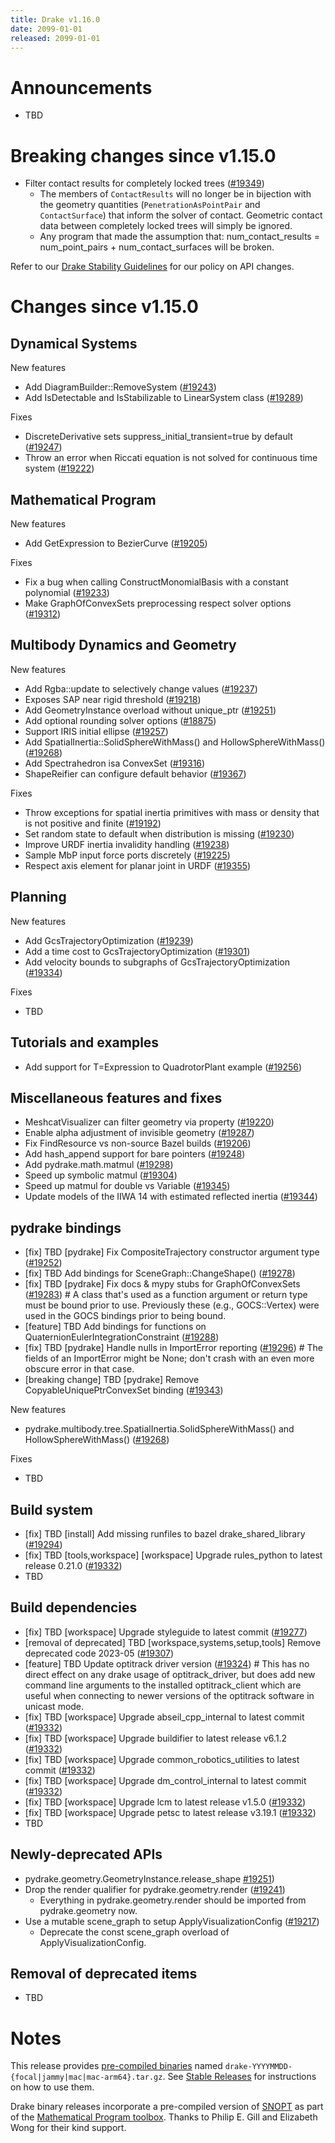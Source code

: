 ```yaml
---
title: Drake v1.16.0
date: 2099-01-01
released: 2099-01-01
---
```


# Announcements

* TBD

# Breaking changes since v1.15.0

* Filter contact results for completely locked trees ([#19349][_#19349])
  * The members of `ContactResults` will no longer be in bijection with the geometry quantities (`PenetrationAsPointPair` and `ContactSurface`) that inform the solver of contact. Geometric contact data between completely locked trees will simply be ignored.
  * Any program that made the assumption that: num_contact_results = num_point_pairs + num_contact_surfaces will be broken.
  
Refer to our [Drake Stability Guidelines](/stable.html) for our policy
on API changes.

# Changes since v1.15.0

## Dynamical Systems

<!-- <relnotes for systems go here> -->


New features

* Add DiagramBuilder::RemoveSystem ([#19243][_#19243])
* Add IsDetectable and IsStabilizable to LinearSystem class ([#19289][_#19289])

Fixes

* DiscreteDerivative sets suppress_initial_transient=true by default ([#19247][_#19247])
* Throw an error when Riccati equation is not solved for continuous time system ([#19222][_#19222])

## Mathematical Program

<!-- <relnotes for solvers go here> -->

New features

* Add GetExpression to BezierCurve ([#19205][_#19205])

Fixes

* Fix a bug when calling ConstructMonomialBasis with a constant polynomial ([#19233][_#19233])
* Make GraphOfConvexSets preprocessing respect solver options ([#19312][_#19312])


## Multibody Dynamics and Geometry

<!-- <relnotes for geometry,multibody go here> -->

New features

* Add Rgba::update to selectively change values ([#19237][_#19237])
* Exposes SAP near rigid threshold ([#19218][_#19218])
* Add GeometryInstance overload without unique_ptr ([#19251][_#19251])
* Add optional rounding solver options ([#18875][_#18875])
* Support IRIS initial ellipse ([#19257][_#19257])
* Add SpatialInertia::SolidSphereWithMass() and HollowSphereWithMass() ([#19268][_#19268])
* Add Spectrahedron isa ConvexSet ([#19316][_#19316])
* ShapeReifier can configure default behavior ([#19367][_#19367])

Fixes

* Throw exceptions for spatial inertia primitives with mass or density that is not positive and finite ([#19192][_#19192])
* Set random state to default when distribution is missing ([#19230][_#19230])
* Improve URDF inertia invalidity handling ([#19238][_#19238])
* Sample MbP input force ports discretely ([#19225][_#19225])
* Respect axis element for planar joint in URDF ([#19355][_#19355])

## Planning

<!-- <relnotes for planning go here> -->

New features

* Add GcsTrajectoryOptimization ([#19239][_#19239])
* Add a time cost to GcsTrajectoryOptimization ([#19301][_#19301])
* Add velocity bounds to subgraphs of GcsTrajectoryOptimization ([#19334][_#19334])

Fixes

* TBD

## Tutorials and examples

<!-- <relnotes for examples,tutorials go here> -->

* Add support for T=Expression to QuadrotorPlant example ([#19256][_#19256])

## Miscellaneous features and fixes

<!-- <relnotes for common,math,lcm,lcmtypes,manipulation,perception,visualization go here> -->

* MeshcatVisualizer can filter geometry via property ([#19220][_#19220])
* Enable alpha adjustment of invisible geometry ([#19287][_#19287])
* Fix FindResource vs non-source Bazel builds ([#19206][_#19206])
* Add hash_append support for bare pointers ([#19248][_#19248])
* Add pydrake.math.matmul ([#19298][_#19298])
* Speed up symbolic matmul ([#19304][_#19304])
* Speed up matmul for double vs Variable ([#19345][_#19345])
* Update models of the IIWA 14 with estimated reflected inertia ([#19344][_#19344])

## pydrake bindings

<!-- <relnotes for bindings go here> -->

* [fix] TBD [pydrake] Fix CompositeTrajectory constructor argument type ([#19252][_#19252])
* [fix] TBD Add bindings for SceneGraph::ChangeShape() ([#19278][_#19278])
* [fix] TBD [pydrake] Fix docs & mypy stubs for GraphOfConvexSets ([#19283][_#19283])  # A class that's used as a function argument or return type must be bound prior to use. Previously these (e.g., GOCS::Vertex) were used in the GOCS bindings prior to being bound.
* [feature] TBD Add bindings for functions on QuaternionEulerIntegrationConstraint ([#19288][_#19288])
* [fix] TBD [pydrake] Handle nulls in ImportError reporting ([#19296][_#19296])  # The fields of an ImportError might be None; don't crash with an even more obscure error in that case.
* [breaking change] TBD [pydrake] Remove CopyableUniquePtrConvexSet binding ([#19343][_#19343])

New features

* pydrake.multibody.tree.SpatialInertia.SolidSphereWithMass() and HollowSphereWithMass() ([#19268][_#19268])


Fixes

* TBD

## Build system

<!-- <relnotes for cmake,doc,setup,third_party,tools go here> -->

* [fix] TBD [install] Add missing runfiles to bazel drake_shared_library ([#19294][_#19294])
* [fix] TBD [tools,workspace] [workspace] Upgrade rules_python to latest release 0.21.0 ([#19332][_#19332])
* TBD

## Build dependencies

<!-- <relnotes for workspace go here> -->

* [fix] TBD [workspace] Upgrade styleguide to latest commit ([#19277][_#19277])
* [removal of deprecated] TBD [workspace,systems,setup,tools] Remove deprecated code 2023-05 ([#19307][_#19307])
* [feature] TBD Update optitrack driver version ([#19324][_#19324])  # This has no direct effect on any drake usage of optitrack_driver, but does add new command line arguments to the installed optitrack_client which are useful when connecting to newer versions of the optitrack software in unicast mode.
* [fix] TBD [workspace] Upgrade abseil_cpp_internal to latest commit ([#19332][_#19332])
* [fix] TBD [workspace] Upgrade buildifier to latest release v6.1.2 ([#19332][_#19332])
* [fix] TBD [workspace] Upgrade common_robotics_utilities to latest commit ([#19332][_#19332])
* [fix] TBD [workspace] Upgrade dm_control_internal to latest commit ([#19332][_#19332])
* [fix] TBD [workspace] Upgrade lcm to latest release v1.5.0 ([#19332][_#19332])
* [fix] TBD [workspace] Upgrade petsc to latest release v3.19.1 ([#19332][_#19332])
* TBD

## Newly-deprecated APIs

* pydrake.geometry.GeometryInstance.release_shape [#19251][_#19251])
* Drop the render qualifier for pydrake.geometry.render ([#19241][_#19241])
  * Everything in pydrake.geometry.render should be imported from pydrake.geometry now.
* Use a mutable scene_graph to setup ApplyVisualizationConfig ([#19217][_#19217]) 
  * Deprecate the const scene_graph overload of ApplyVisualizationConfig.


## Removal of deprecated items

* TBD

# Notes


This release provides [pre-compiled binaries](https://github.com/RobotLocomotion/drake/releases/tag/v1.16.0) named
``drake-YYYYMMDD-{focal|jammy|mac|mac-arm64}.tar.gz``. See [Stable Releases](/from_binary.html#stable-releases) for instructions on how to use them.

Drake binary releases incorporate a pre-compiled version of [SNOPT](https://ccom.ucsd.edu/~optimizers/solvers/snopt/) as part of the
[Mathematical Program toolbox](https://drake.mit.edu/doxygen_cxx/group__solvers.html). Thanks to
Philip E. Gill and Elizabeth Wong for their kind support.

<!-- <begin issue links> -->
[_#18875]: https://github.com/RobotLocomotion/drake/pull/18875
[_#19192]: https://github.com/RobotLocomotion/drake/pull/19192
[_#19205]: https://github.com/RobotLocomotion/drake/pull/19205
[_#19206]: https://github.com/RobotLocomotion/drake/pull/19206
[_#19217]: https://github.com/RobotLocomotion/drake/pull/19217
[_#19218]: https://github.com/RobotLocomotion/drake/pull/19218
[_#19220]: https://github.com/RobotLocomotion/drake/pull/19220
[_#19222]: https://github.com/RobotLocomotion/drake/pull/19222
[_#19225]: https://github.com/RobotLocomotion/drake/pull/19225
[_#19230]: https://github.com/RobotLocomotion/drake/pull/19230
[_#19233]: https://github.com/RobotLocomotion/drake/pull/19233
[_#19237]: https://github.com/RobotLocomotion/drake/pull/19237
[_#19238]: https://github.com/RobotLocomotion/drake/pull/19238
[_#19239]: https://github.com/RobotLocomotion/drake/pull/19239
[_#19241]: https://github.com/RobotLocomotion/drake/pull/19241
[_#19243]: https://github.com/RobotLocomotion/drake/pull/19243
[_#19247]: https://github.com/RobotLocomotion/drake/pull/19247
[_#19248]: https://github.com/RobotLocomotion/drake/pull/19248
[_#19251]: https://github.com/RobotLocomotion/drake/pull/19251
[_#19252]: https://github.com/RobotLocomotion/drake/pull/19252
[_#19256]: https://github.com/RobotLocomotion/drake/pull/19256
[_#19257]: https://github.com/RobotLocomotion/drake/pull/19257
[_#19268]: https://github.com/RobotLocomotion/drake/pull/19268
[_#19277]: https://github.com/RobotLocomotion/drake/pull/19277
[_#19278]: https://github.com/RobotLocomotion/drake/pull/19278
[_#19283]: https://github.com/RobotLocomotion/drake/pull/19283
[_#19287]: https://github.com/RobotLocomotion/drake/pull/19287
[_#19288]: https://github.com/RobotLocomotion/drake/pull/19288
[_#19289]: https://github.com/RobotLocomotion/drake/pull/19289
[_#19294]: https://github.com/RobotLocomotion/drake/pull/19294
[_#19296]: https://github.com/RobotLocomotion/drake/pull/19296
[_#19298]: https://github.com/RobotLocomotion/drake/pull/19298
[_#19301]: https://github.com/RobotLocomotion/drake/pull/19301
[_#19304]: https://github.com/RobotLocomotion/drake/pull/19304
[_#19307]: https://github.com/RobotLocomotion/drake/pull/19307
[_#19312]: https://github.com/RobotLocomotion/drake/pull/19312
[_#19316]: https://github.com/RobotLocomotion/drake/pull/19316
[_#19324]: https://github.com/RobotLocomotion/drake/pull/19324
[_#19332]: https://github.com/RobotLocomotion/drake/pull/19332
[_#19334]: https://github.com/RobotLocomotion/drake/pull/19334
[_#19343]: https://github.com/RobotLocomotion/drake/pull/19343
[_#19344]: https://github.com/RobotLocomotion/drake/pull/19344
[_#19345]: https://github.com/RobotLocomotion/drake/pull/19345
[_#19349]: https://github.com/RobotLocomotion/drake/pull/19349
[_#19355]: https://github.com/RobotLocomotion/drake/pull/19355
[_#19367]: https://github.com/RobotLocomotion/drake/pull/19367
<!-- <end issue links> -->

<!--
  Current oldest_commit d55ac42eba8027bd4a643fb485236ae01f8618c9 (exclusive).
  Current newest_commit 4d4949aa5ffe570f1650218777389a479beebef4 (inclusive).
-->
